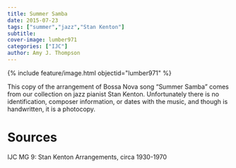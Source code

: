 ```yaml
---
title: Summer Samba
date: 2015-07-23
tags: ["summer","jazz","Stan Kenton"]
subtitle: 
cover-image: lumber971
categories: ["IJC"]
author: Amy J. Thompson
---
```


{% include feature/image.html objectid="lumber971" %}

This copy of the arrangement of Bossa Nova song “Summer Samba” comes from our collection on jazz pianist Stan Kenton. Unfortunately there is no identification, composer information, or dates with the music, and though is handwritten, it is a photocopy.

# Sources

IJC MG 9: Stan Kenton Arrangements, circa 1930-1970
